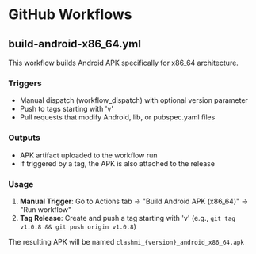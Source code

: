 # GitHub Workflows

## build-android-x86_64.yml

This workflow builds Android APK specifically for x86_64 architecture.

### Triggers
- Manual dispatch (workflow_dispatch) with optional version parameter
- Push to tags starting with 'v'
- Pull requests that modify Android, lib, or pubspec.yaml files

### Outputs
- APK artifact uploaded to the workflow run
- If triggered by a tag, the APK is also attached to the release

### Usage
1. **Manual Trigger**: Go to Actions tab → "Build Android APK (x86_64)" → "Run workflow"
2. **Tag Release**: Create and push a tag starting with 'v' (e.g., `git tag v1.0.8 && git push origin v1.0.8`)

The resulting APK will be named `clashmi_{version}_android_x86_64.apk`